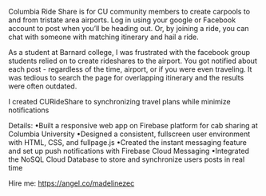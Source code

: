 Columbia Ride Share is for CU community members to create carpools to and from tristate area airports.
Log in using your google or Facebook account to post when you’ll be heading out. 
Or, by joining a ride, you can chat with someone with matching itinerary and hail a ride.

As a student at Barnard college, I was frustrated with the facebook group students relied on to create rideshares to the airport. 
You got notified about each post - regardless of the time, airport, or if you were even traveling. It was tedious to search 
the page for overlapping itinerary and the results were often outdated. 

I created CURideShare to synchronizing travel plans while minimize notifications



Details:
•Built a responsive web app on Firebase platform for cab sharing at Columbia University
•Designed a consistent, fullscreen user environment with HTML, CSS, and fullpage.js
•Created the instant messaging feature and set up push notifications with Firebase Cloud Messaging
•Integrated the NoSQL Cloud Database to store and synchronize users posts in real time

Hire me: https://angel.co/madelinezec
